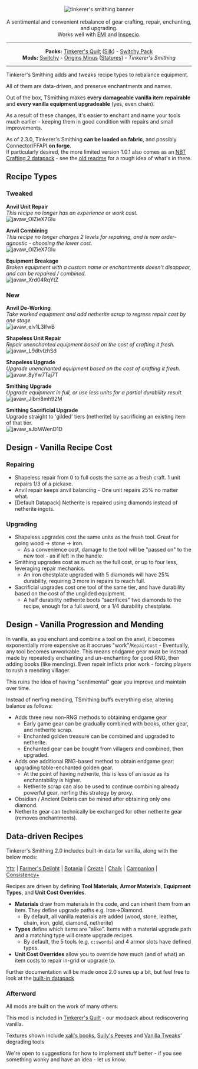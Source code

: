 <!--suppress HtmlDeprecatedTag, XmlDeprecatedElement -->
<center><img alt="tinkerer's smithing banner" src="https://cdn.modrinth.com/data/RhVpNN5O/images/7b163bbaaf4aadcbd210c91538f620566c0daff3.png" /></center><br/>

<center>A sentimental and convenient rebalance of gear crafting, repair, enchanting, and upgrading.<br/>
Works well with <a href="https://modrinth.com/mod/emi">EMI</a> and <a href="https://modrinth.com/mod/inspecio">Inspecio</a>.
</center>

---

<center><b>Packs:</b> <a href="https://modrinth.com/modpack/tinkerers-quilt">Tinkerer's Quilt</a> (<a href="https://modrinth.com/modpack/tinkerers-silk">Silk</a>) - <a href="https://modrinth.com/modpack/switchy-pack">Switchy Pack</a></center>
<center><b>Mods:</b> <a href="https://modrinth.com/mod/switchy">Switchy</a> - <a href="https://modrinth.com/mod/origins-minus">Origins Minus</a> (<a href="https://modrinth.com/mod/tinkerers-statures">Statures</a>) - <i>Tinkerer's Smithing</i></center>

---

Tinkerer's Smithing adds and tweaks recipe types to rebalance equipment.

All of them are data-driven, and preserve enchantments and names.

Out of the box, TSmithing makes **every damageable vanilla item repairable** and **every vanilla equipment upgradeable** (yes, even chain).

As a result of these changes, it's easier to enchant and name your tools much earlier - keeping them in good condition with repairs and small improvements.

As of 2.3.0, Tinkerer's Smithing **can be loaded on fabric**, and possibly Connector/FFAPI **on forge**.<br/>
If particularly desired, the more limited version 1.0.1 also comes as an [NBT Crafting 2 datapack](https://download-directory.github.io/?url=https://github.com/sisby-folk/tinkerers-smithing/tree/nbtc2/src/main/resources) - see the [old readme](https://github.com/sisby-folk/tinkerers-smithing/blob/nbtc2-experiments/README.md) for a rough idea of what's in there.

## Recipe Types

### Tweaked

**Anvil Unit Repair**<br/>
*This recipe no longer has an experience or work cost.*<br/>
![javaw_OIZieX7Glu](https://cdn.modrinth.com/data/RhVpNN5O/images/26c2a3262a30257f91d7a0578556907b351a4482.png)

**Anvil Combining**<br/>
*This recipe no longer charges 2 levels for repairing, and is now order-agnostic - choosing the lower cost.*<br/>
![javaw_OIZieX7Glu](https://cdn.modrinth.com/data/RhVpNN5O/images/6058878b1d90157db0fb69109763cefb84ac9264.png)

**Equipment Breakage**<br/>
*Broken equipment with a custom name or enchantments doesn't disappear, and can be repaired / combined.*<br/>
![javaw_Xrd04RqYtZ](https://cdn.modrinth.com/data/RhVpNN5O/images/e246eec964cc5cd203329ae8c7a41a56524a6ddd.png)

### New

**Anvil De-Working**<br/>
*Take worked equipment and add netherite scrap to regress repair cost by one stage.*<br/>
![javaw_elv1L3lfwB](https://github.com/sisby-folk/tinkerers-smithing/assets/55819817/16f46c0a-fc08-438f-b460-eb9296a04a3c)

**Shapeless Unit Repair**<br/>
*Repair unenchanted equipment based on the cost of crafting it fresh.*<br/>
![javaw_L9dtvIzhSd](https://github.com/sisby-folk/tinkerers-smithing/assets/55819817/a21ccfd2-31de-4e80-9538-cad96cbd5edf)

**Shapeless Upgrade**<br/>
*Upgrade unenchanted equipment based on the cost of crafting it fresh.*<br/>
![javaw_8yYw7Taj7T](https://github.com/sisby-folk/tinkerers-smithing/assets/55819817/d0beebb1-c334-40d0-812e-fef373575d09)

**Smithing Upgrade**<br/>
*Upgrade equipment in full, or use less units for a partial durability result.*<br/>
![javaw_Jlbm8mh92M](https://github.com/sisby-folk/tinkerers-smithing/assets/55819817/b5c753c0-3d98-4c88-8924-95b4ee673157)

**Smithing Sacrificial Upgrade**<br/>
Upgrade straight to 'gilded' tiers (netherite) by sacrificing an existing item of that tier.<br/>
![javaw_sJbMWenD1D](https://github.com/sisby-folk/tinkerers-smithing/assets/55819817/b3908f7b-8acf-4570-bce8-79f7aec5c83a)

## Design - Vanilla Recipe Cost

### Repairing
- Shapeless repair from 0 to full costs the same as a fresh craft. 1 unit repairs 1/3 of a pickaxe.
- Anvil repair keeps anvil balancing - One unit repairs 25% no matter what.
- [Default Datapack] Netherite is repaired using diamonds instead of netherite ingots.

### Upgrading
- Shapeless upgrades cost the same units as the fresh tool. Great for going wood -> stone -> iron.
    - As a convenience cost, damage to the tool will be "passed on" to the new tool - as if left in the handle.
- Smithing upgrades cost as much as the full cost, or up to four less, leveraging repair mechanics.
    - An iron chestplate upgraded with 5 diamonds will have 25% durability, requiring 3 more in repairs to reach full.
- Sacrificial upgrades cost one tool of the same tier, and have durability based on the cost of the ungilded equipment.
    - A half durability netherite boots "sacrifices" two diamonds to the recipe, enough for a full sword, or a 1/4 durability chestplate.

## Design - Vanilla Progression and Mending

In vanilla, as you enchant and combine a tool on the anvil, it becomes exponentially more expensive as it accrues "work"/`RepairCost` - Eventually, any tool becomes unworkable.
This means endgame gear must be instead made by repeatedly enchanting and un-enchanting for good RNG, then adding books (like mending).  Even repair inflicts prior work - forcing players to rush a mending villager.

This ruins the idea of having "sentimental" gear you improve and maintain over time.

Instead of nerfing mending, TSmithing buffs everything else, altering balance as follows:

- Adds three new non-RNG methods to obtaining endgame gear
    - Early game gear can be gradually combined with books, other gear, and netherite scrap.
    - Enchanted golden treasure can be combined and upgraded to netherite.
    - Enchanted gear can be bought from villagers and combined, then upgraded.
- Adds one additional RNG-based method to obtain endgame gear: upgrading table-enchanted golden gear.
    - At the point of having netherite, this is less of an issue as its enchantability is higher.
    - Netherite scrap can also be used to continue combining already powerful gear, nerfing this strategy by proxy.
- Obsidian / Ancient Debris can be mined after obtaining only one diamond.
- Netherite gear can technically be exchanged for other netherite gear (removes enchantments).


## Data-driven Recipes

Tinkerer's Smithing 2.0 includes built-in data for vanilla, along with the below mods:

[Yttr](https://modrinth.com/mod/yttr) | [Farmer's Delight](https://modrinth.com/mod/farmers-delight-fabric) | [Botania](https://modrinth.com/mod/botania) | [Create](https://modrinth.com/mod/create-fabric) | [Chalk](https://modrinth.com/mod/chalk) | [Campanion](https://modrinth.com/mod/farmers-delight-fabric) | [Consistency+](https://modrinth.com/mod/consistencyplus)

Recipes are driven by defining **Tool Materials**, **Armor Materials**, **Equipment Types**, and **Unit Cost Overrides**.

 - **Materials** draw from materials in the code, and can inherit them from an item. They define upgrade paths e.g. Iron->Diamond.
   - By default, all vanilla materials are added (wood, stone, leather, chain, iron, gold, diamond, netherite)
 - **Types** define which items are "alike". Items with a material upgrade path and a matching type will create upgrade recipes.
   - By default, the 5 tools (e.g. `c:swords`) and 4 armor slots have defined types.
 - **Unit Cost Overrides** allow you to override how much (and of what) an item costs to repair in-grid or upgrade to.

Further documentation will be made once 2.0 sures up a bit, but feel free to look at the [built-in datapack](https://github.com/sisby-folk/tinkerers-smithing/tree/1.19/src/main/resources/data)

### Afterword

All mods are built on the work of many others.

This mod is included in [Tinkerer's Quilt](https://modrinth.com/modpack/tinkerers-quilt) - our modpack about rediscovering vanilla.

Textures shown include [xali's books](https://www.curseforge.com/minecraft/texture-packs/xalis-enchanted-books), [Sully's Peeves](https://www.curseforge.com/minecraft/texture-packs/sullys-peeves) and [Vanilla Tweaks](https://vanillatweaks.net/picker/resource-packs/)' degrading tools

We're open to suggestions for how to implement stuff better - if you see something wonky and have an idea - let us know.
